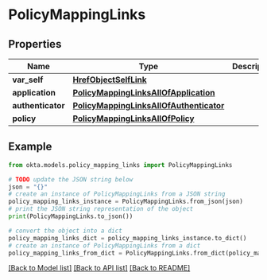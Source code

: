 # PolicyMappingLinks


## Properties

Name | Type | Description | Notes
------------ | ------------- | ------------- | -------------
**var_self** | [**HrefObjectSelfLink**](HrefObjectSelfLink.md) |  | [optional] 
**application** | [**PolicyMappingLinksAllOfApplication**](PolicyMappingLinksAllOfApplication.md) |  | [optional] 
**authenticator** | [**PolicyMappingLinksAllOfAuthenticator**](PolicyMappingLinksAllOfAuthenticator.md) |  | [optional] 
**policy** | [**PolicyMappingLinksAllOfPolicy**](PolicyMappingLinksAllOfPolicy.md) |  | [optional] 

## Example

```python
from okta.models.policy_mapping_links import PolicyMappingLinks

# TODO update the JSON string below
json = "{}"
# create an instance of PolicyMappingLinks from a JSON string
policy_mapping_links_instance = PolicyMappingLinks.from_json(json)
# print the JSON string representation of the object
print(PolicyMappingLinks.to_json())

# convert the object into a dict
policy_mapping_links_dict = policy_mapping_links_instance.to_dict()
# create an instance of PolicyMappingLinks from a dict
policy_mapping_links_from_dict = PolicyMappingLinks.from_dict(policy_mapping_links_dict)
```
[[Back to Model list]](../README.md#documentation-for-models) [[Back to API list]](../README.md#documentation-for-api-endpoints) [[Back to README]](../README.md)


